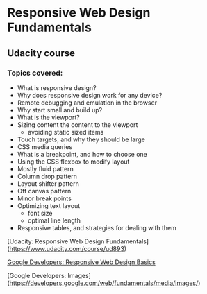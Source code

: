 # Responsive Web Design Fundamentals

## Udacity course

### Topics covered:

* What is responsive design?
* Why does responsive design work for any device?
* Remote debugging and emulation in the browser
* Why start small and build up?
* What is the viewport?
* Sizing content the content to the viewport
  * avoiding static sized items
* Touch targets, and why they should be large
* CSS media queries
* What is a breakpoint, and how to choose one
* Using the CSS flexbox to modify layout
* Mostly fluid pattern
* Column drop pattern
* Layout shifter pattern
* Off canvas pattern
* Minor break points
* Optimizing text layout
  * font size
  * optimal line length
* Responsive tables, and strategies for dealing with them

[Udacity: Responsive Web Design Fundamentals] (https://www.udacity.com/course/ud893)

[Google Developers: Responsive Web Design Basics](https://developers.google.com/web/fundamentals/layouts/rwd-fundamentals/)

[Google Developers: Images] (https://developers.google.com/web/fundamentals/media/images/)
